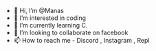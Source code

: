 - 👋 Hi, I’m @Manas
- 👀 I’m interested in coding
- 🌱 I’m currently learning C.
- 💞️ I’m looking to collaborate on facebook
- 📫 How to reach me - Discord , Instagram , Repl

<!---
krishnaji123/krishnaji123 is a ✨ special ✨ repository because its `README.md` (this file) appears on your GitHub profile.
You can click the Preview link to take a look at your changes.
--->
